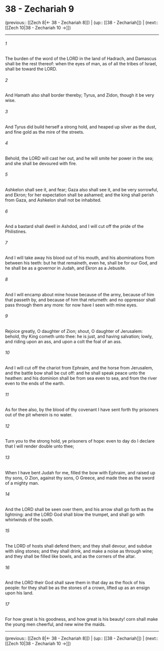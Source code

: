 # 38 - Zechariah 9

(previous:: [[Zech 8|← 38 - Zechariah 8]]) | (up:: [[38 - Zechariah]]) | (next:: [[Zech 10|38 - Zechariah 10 →]])

***


###### 1 
The burden of the word of the LORD in the land of Hadrach, and Damascus shall be the rest thereof: when the eyes of man, as of all the tribes of Israel, shall be toward the LORD. 

###### 2 
And Hamath also shall border thereby; Tyrus, and Zidon, though it be very wise. 

###### 3 
And Tyrus did build herself a strong hold, and heaped up silver as the dust, and fine gold as the mire of the streets. 

###### 4 
Behold, the LORD will cast her out, and he will smite her power in the sea; and she shall be devoured with fire. 

###### 5 
Ashkelon shall see it, and fear; Gaza also shall see it, and be very sorrowful, and Ekron; for her expectation shall be ashamed; and the king shall perish from Gaza, and Ashkelon shall not be inhabited. 

###### 6 
And a bastard shall dwell in Ashdod, and I will cut off the pride of the Philistines. 

###### 7 
And I will take away his blood out of his mouth, and his abominations from between his teeth: but he that remaineth, even he, shall be for our God, and he shall be as a governor in Judah, and Ekron as a Jebusite. 

###### 8 
And I will encamp about mine house because of the army, because of him that passeth by, and because of him that returneth: and no oppressor shall pass through them any more: for now have I seen with mine eyes. 

###### 9 
Rejoice greatly, O daughter of Zion; shout, O daughter of Jerusalem: behold, thy King cometh unto thee: he is just, and having salvation; lowly, and riding upon an ass, and upon a colt the foal of an ass. 

###### 10 
And I will cut off the chariot from Ephraim, and the horse from Jerusalem, and the battle bow shall be cut off: and he shall speak peace unto the heathen: and his dominion shall be from sea even to sea, and from the river even to the ends of the earth. 

###### 11 
As for thee also, by the blood of thy covenant I have sent forth thy prisoners out of the pit wherein is no water. 

###### 12 
Turn you to the strong hold, ye prisoners of hope: even to day do I declare that I will render double unto thee; 

###### 13 
When I have bent Judah for me, filled the bow with Ephraim, and raised up thy sons, O Zion, against thy sons, O Greece, and made thee as the sword of a mighty man. 

###### 14 
And the LORD shall be seen over them, and his arrow shall go forth as the lightning: and the LORD God shall blow the trumpet, and shall go with whirlwinds of the south. 

###### 15 
The LORD of hosts shall defend them; and they shall devour, and subdue with sling stones; and they shall drink, and make a noise as through wine; and they shall be filled like bowls, and as the corners of the altar. 

###### 16 
And the LORD their God shall save them in that day as the flock of his people: for they shall be as the stones of a crown, lifted up as an ensign upon his land. 

###### 17 
For how great is his goodness, and how great is his beauty! corn shall make the young men cheerful, and new wine the maids.

***

(previous:: [[Zech 8|← 38 - Zechariah 8]]) | (up:: [[38 - Zechariah]]) | (next:: [[Zech 10|38 - Zechariah 10 →]])
